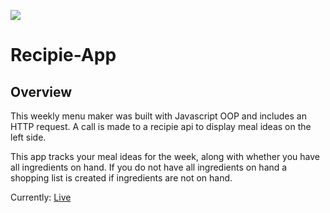 
![](mages/menumaker.png)
# Recipie-App


## Overview
This weekly menu maker was built with Javascript OOP and includes an HTTP request. A call is made to a recipie api to display meal ideas on the left side. 

This app tracks your meal ideas for the week, along with whether you have all ingredients on hand. If you do not have all ingredients on hand a shopping list is created if ingredients are not on hand.

Currently: [Live](http://menu.adiaguidry.com/)
